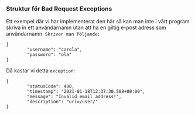 ### Struktur för Bad Request Exceptions 

Ett exempel där vi har implementerat den här så kan man inte i vårt program skriva in ett 
användarnamn utan att ha en giltig e-post adress som användarnamn. ``Skriver man följande:``
```
}
        "username": "carola",
        "password": "ola"
}

```

Då kastar vi detta ``exception``:
```
{
        "statusCode": 400,
        "timestamp": "2021-01-18T12:37:30.588+00:00",
        "message": "Invalid email address!",
        "description": "uri=/user/"
}
```


